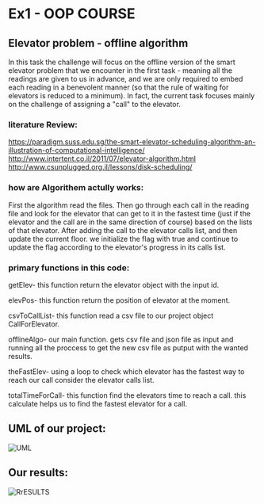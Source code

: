 # Ex1 - OOP COURSE 


## Elevator problem - offline algorithm

In this task the challenge will focus on the offline version of the smart elevator problem that we encounter in the first task - meaning all the readings are given to us in advance, and we are only required to embed each reading in a benevolent manner (so that the rule of waiting for elevators is reduced to a minimum). 
In fact, the current task focuses mainly on the challenge of assigning a "call" to the elevator.

### literature Review:
https://paradigm.suss.edu.sg/the-smart-elevator-scheduling-algorithm-an-illustration-of-computational-intelligence/
http://www.intertent.co.il/2011/07/elevator-algorithm.html
http://www.csunplugged.org.il/lessons/disk-scheduling/


### how are Algorithem actully works: 
First the algorithm read the files. Then go through each call in the reading file and look for the elevator that can get to it in the fastest time (just if the elevator and the call are in the same direction of course) based on the lists of that elevator.
After adding the call to the elevator calls list, and then update the current floor.
we initialize the flag with true and continue to update the flag according to the elevator's progress in its calls list.


### primary functions in this code:
getElev- this function return the elevator object with the input id.

elevPos- this function return the position of elevator at the moment.

csvToCallList- this function read a csv file to our project object CallForElevator.

offlineAlgo- our main function. gets csv file and json file as input and running all the proccess to get the new csv file as putput with the wanted results.

theFastElev- using a loop to check which elevator has the fastest way to reach our call consider the elevator calls list.

totalTimeForCall- this function find the elevators time to reach a call. this calculate helps us to find the fastest elevator for a call.




## UML of our project:

![UML](https://user-images.githubusercontent.com/74601548/143281008-683864af-cd7c-40fc-b5a0-2a6775055530.png)

## Our results:
![RrESULTS](https://user-images.githubusercontent.com/74601548/143285953-8e8452ff-2800-4fad-8fc7-cb0a50e45307.png)

